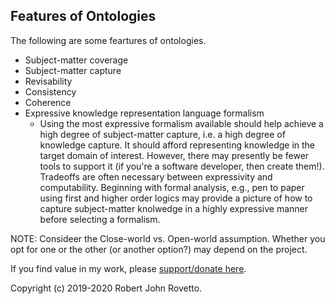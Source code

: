 ## Features of Ontologies

The following are some feartures of ontologies. 

* Subject-matter coverage
* Subject-matter capture 
* Revisability
* Consistency
* Coherence
* Expressive knowledge representation language formalism
  - Using the most expressive formalism available should help achieve a high degree of subject-matter capture, i.e. a high degree of knowledge capture. It should afford representing knowledge in the target domain of interest. However, there may presently be fewer tools to support it (if you're a software developer, then create them!). Tradeoffs are often necessary between expressivity and computability. Beginning with formal analysis, e.g., pen to paper using first and higher order logics may provide a picture of how to capture subject-matter knolwedge in a highly expressive manner before selecting a formalism. 

NOTE: Consideer the Close-world vs. Open-world assumption. Whether you opt for one or the other (or another option?) may depend on the project. 

If you find value in my work, please [support/donate here](https://gogetfunding.com/knowledge-organization-services-ontology-terminology-metadata-concept-analysis/).

Copyright (c) 2019-2020 Robert John Rovetto.
